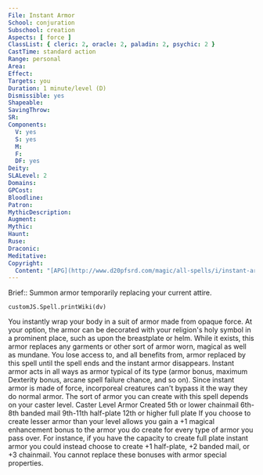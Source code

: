 ```yaml
---
File: Instant Armor
School: conjuration
Subschool: creation
Aspects: [ force ]
ClassList: { cleric: 2, oracle: 2, paladin: 2, psychic: 2 }
CastTime: standard action
Range: personal
Area: 
Effect: 
Targets: you
Duration: 1 minute/level (D)
Dismissible: yes
Shapeable: 
SavingThrow: 
SR: 
Components:
  V: yes
  S: yes
  M: 
  F: 
  DF: yes
Deity: 
SLALevel: 2
Domains: 
GPCost: 
Bloodline: 
Patron: 
MythicDescription: 
Augment: 
Mythic: 
Haunt: 
Ruse: 
Draconic: 
Meditative: 
Copyright:
  Content: "[APG](http://www.d20pfsrd.com/magic/all-spells/i/instant-armor)"
---
```

Brief:: Summon armor temporarily replacing your current attire.

```dataviewjs
customJS.Spell.printWiki(dv)
```

You instantly wrap your body in a suit of armor made from opaque force. At your option, the armor can be decorated with your religion's holy symbol in a prominent place, such as upon the breastplate or helm. While it exists, this armor replaces any garments or other sort of armor worn, magical as well as mundane. You lose access to, and all benefits from, armor replaced by this spell until the spell ends and the instant armor disappears. Instant armor acts in all ways as armor typical of its type (armor bonus, maximum Dexterity bonus, arcane spell failure chance, and so on). Since instant armor is made of force, incorporeal creatures can't bypass it the way they do normal armor. The sort of armor you can create with this spell depends on your caster level. Caster Level Armor Created 5th or lower chainmail 6th-8th banded mail 9th-11th half-plate 12th or higher full plate If you choose to create lesser armor than your level allows you gain a +1 magical enhancement bonus to the armor you do create for every type of armor you pass over. For instance, if you have the capacity to create full plate instant armor you could instead choose to create +1 half-plate, +2 banded mail, or +3 chainmail. You cannot replace these bonuses with armor special properties.
